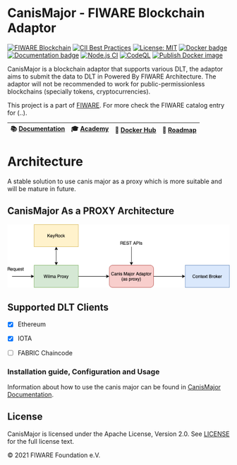 # CanisMajor - FIWARE Blockchain Adaptor

[![FIWARE Blockchain](https://nexus.lab.fiware.org/repository/raw/public/badges/chapters/third-party.svg)](https://www.fiware.org/developers/catalogue/)
[![CII Best Practices](https://bestpractices.coreinfrastructure.org/projects/4661/badge)](https://bestpractices.coreinfrastructure.org/projects/4661)
[![License: MIT](https://img.shields.io/badge/License-MIT-yellow.svg)](https://opensource.org/licenses/MIT)
[![Docker badge](https://img.shields.io/docker/pulls/singhhp10691/canismajor.svg)](https://hub.docker.com/r/fiware/idm/)
[![Documentation badge](https://github.com/FIWARE-Blockchain/CanisMajor/actions/workflows/documentation.yml/badge.svg)](https://github.com/FIWARE-Blockchain/CanisMajor/actions/workflows/documentation.yml)
[![Node.js CI](https://github.com/FIWARE-Blockchain/CanisMajor/workflows/Node.js%20CI/badge.svg)](https://github.com/FIWARE-Blockchain/CanisMajor/actions?query=workflow%3A%22Node.js+CI%22)
[![CodeQL](https://github.com/FIWARE-Blockchain/CanisMajor/actions/workflows/codeql-analysis.yml/badge.svg)](https://github.com/FIWARE-Blockchain/CanisMajor/actions/workflows/codeql-analysis.yml)
[![Publish Docker image](https://github.com/FIWARE-Blockchain/CanisMajor/actions/workflows/docker.yml/badge.svg)](https://github.com/FIWARE-Blockchain/CanisMajor/actions/workflows/docker.yml)

CanisMajor is a blockchain adaptor that supports various DLT, the adaptor aims to submit the data to DLT in Powered By FIWARE Architecture.
The adaptor will not be recommended to work for public-permissionless blockchains (specially tokens, cryptocurrencies).


This project is a part of [FIWARE](https://github.com/fiware). For more check the FIWARE catalog entry for (..).

| :books: [Documentation](https://fiware-blockchain.github.io/CanisMajor/) | :mortar_board: [Academy](https://github.com/FIWARE-Blockchain/tutorials.Step-by-Step) | :whale: [Docker Hub](https://hub.docker.com/r/singhhp10691/canismajor) | :dart: [Roadmap](https://github.com/FIWARE-Blockchain/CanisMajor/blob/master/roadmap.md) |
| --------------------------------------------------------------------- | ------------------------------------------------------------------------------------------ | ---------------------------------------------------------- | --------------------------------------------------------------------------- |


# Architecture

A stable solution to use canis major as a proxy which is more suitable and will be mature in future.
## CanisMajor As a PROXY Architecture
![CanisMajor Publish/Notify Architecture](https://github.com/FIWARE-Blockchain/CanisMajor/blob/master/docs/images/architecture.png)


## Supported DLT Clients
- [x] Ethereum 
- [x] IOTA
- [ ] FABRIC Chaincode


### Installation guide, Configuration and Usage

Information about how to use the canis major can be found in [CanisMajor Documentation](https://fiware-blockchain.github.io/CanisMajor/).


## License

CanisMajor is licensed under the Apache License, Version 2.0. See
[LICENSE](https://github.com/FIWARE-Blockchain/CanisMajor/blob/master/LICENSE) for the full
license text.

© 2021 FIWARE Foundation e.V.
